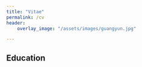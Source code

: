 ```yaml
---
title: "Vitae"
permalink: /cv
header:
    overlay_image: "/assets/images/guangyun.jpg"

---
```


## Education
